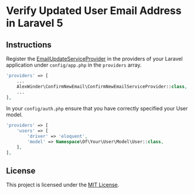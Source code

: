 # Verify Updated User Email Address in Laravel 5

## Instructions

Register the [EmailUpdateServiceProvider](src/EmailUpdateServiceProvider.php) in the providers of your Laravel application under `config/app.php` in the `providers` array.

```php
'providers' => [
    ...
    AlexWinder\ConfirmNewEmail\ConfirmNewEmailServiceProvider::class,
    ...
],
```

In your `config/auth.php` ensure that you have correctly specified your User model.

```php
'providers' => [
    'users' => [
        'driver' => 'eloquent',
        'model' => Namespace\Of\Your\User\Model\User::class,
    ],
],
```

## License

This project is licensed under the [MIT License](LICENSE.md).
